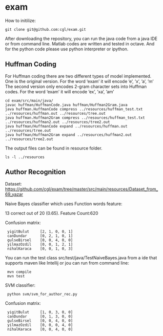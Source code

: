 # exam

How to initilize:

    git clone git@github.com:cgl/exam.git
    
After downloading the repository, you can run the java code from a java IDE or from command line. 
Matlab codes are written and tested in octave. And for the python code please use python interpreter or ipython.

## Huffman Coding

For Huffman coding there are two different types of model implemented. One is the original version. 
For the word ‘exam’ it will encode ’e’, ’x’, ’a’, ’m’
The second version only encodes 2-gram character sets into Huffman codes. 
For the word ‘exam’ it will encode ’ex’, ’xa’, ’am’

    cd exam/src/main/java/
    javac huffman/HuffmanCode.java huffman/Huffman2Gram.java
    java huffman.HuffmanCode compress ../resources/huffman_test.txt ../resources/huffman.out ../resources/tree.out
    java huffman.Huffman2Gram compress ../resources/huffman_test.txt ../resources/huffman2.out ../resources/tree2.out
    java huffman/HuffmanCode expand ../resources/huffman.out ../resources/tree.out
    java huffman/Huffman2Gram expand ../resources/huffman2.out ../resources/tree2.out

The output files can be found in resource folder.
    
    ls -l ../resources
    
## Author Recognition

Dataset: https://github.com/cgl/exam/tree/master/src/main/resources/Dataset_from_69_yazar

Naive Bayes classifier which uses Function words feature:

13 correct out of 20 (0.65). Feature Count:620

Confusion matrix:

     yigitBulut	    [2, 1, 0, 0, 1]
     canDundar	    [0, 2, 1, 0, 1]
     gulseBirsel	[0, 0, 4, 0, 0]
     yilmazOzdil	[0, 0, 1, 2, 1]
     nihalKaraca	[0, 0, 1, 0, 3]

You can run the test class src/test/java/TestNaiveBayes.java from a ide that supports maven like Intellij or jou can run from command line:

     mvn compile
     mvn test

SVM classifier:

     python svm/svm_for_author_rec.py

Confusion matrix:

     yigitBulut	    [1, 0, 3, 0, 0]
     canDundar	    [0, 1, 3, 0, 0]
     gulseBirsel	[0, 0, 4, 0, 0]
     yilmazOzdil	[0, 0, 0, 4, 0]
     nihalKaraca	[0, 0, 4, 0, 0]


